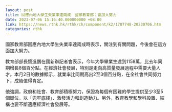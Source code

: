```yaml
---
layout: post
title: 回應內地大學生失業率達兩成　國家教育部：會加大努力
date: 2023-07-06 15:16:40.000000000 +08:00
link: https://news.rthk.hk/rthk/ch/component/k2/1707748-20230706.htm
categories: rthk
---
```


國家教育部回應內地大學生失業率達兩成時表示，關注到有關問題，今後會在這方面加大努力。

教育部部長懷進鵬在國新辦記者會表示，今年大學畢業生達到1158萬，比去年同期增長8個百分點。在經濟社會發展，特別是走向高質量發展過程中需要大量人才。本月2日的數據顯示，就業率比同期高出2至3個百分點，在全社會共同努力下，成績值得肯定。

他強調，政府和社會、教育部積極努力，保證為每個有困難的學生提供至少3至5個崗位，以「兜牢底綫」、激發活力和創造動力。另外，教育教學和學科設置、結構也要不斷適應經濟社會發展等。
